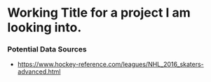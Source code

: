 # Working Title for a project I am looking into.

### Potential Data Sources

* https://www.hockey-reference.com/leagues/NHL_2016_skaters-advanced.html